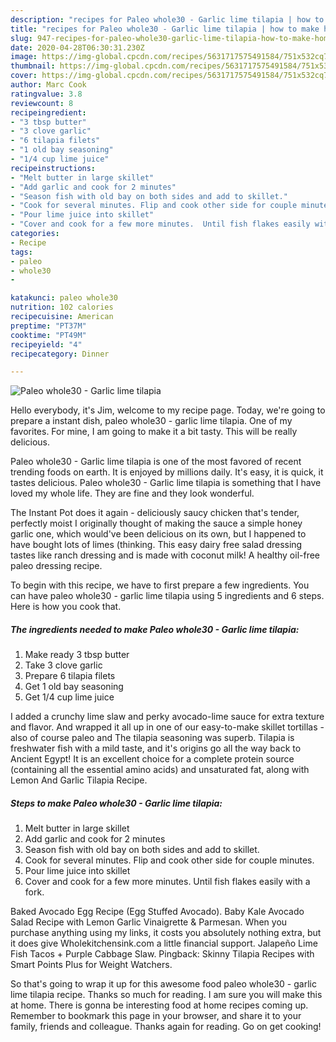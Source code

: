 ```yaml
---
description: "recipes for Paleo whole30 - Garlic lime tilapia | how to make homemade Paleo whole30 - Garlic lime tilapia"
title: "recipes for Paleo whole30 - Garlic lime tilapia | how to make homemade Paleo whole30 - Garlic lime tilapia"
slug: 947-recipes-for-paleo-whole30-garlic-lime-tilapia-how-to-make-homemade-paleo-whole30-garlic-lime-tilapia
date: 2020-04-28T06:30:31.230Z
image: https://img-global.cpcdn.com/recipes/5631717575491584/751x532cq70/paleo-whole30-garlic-lime-tilapia-recipe-main-photo.jpg
thumbnail: https://img-global.cpcdn.com/recipes/5631717575491584/751x532cq70/paleo-whole30-garlic-lime-tilapia-recipe-main-photo.jpg
cover: https://img-global.cpcdn.com/recipes/5631717575491584/751x532cq70/paleo-whole30-garlic-lime-tilapia-recipe-main-photo.jpg
author: Marc Cook
ratingvalue: 3.8
reviewcount: 8
recipeingredient:
- "3 tbsp butter"
- "3 clove garlic"
- "6 tilapia filets"
- "1 old bay seasoning"
- "1/4 cup lime juice"
recipeinstructions:
- "Melt butter in large skillet"
- "Add garlic and cook for 2 minutes"
- "Season fish with old bay on both sides and add to skillet."
- "Cook for several minutes. Flip and cook other side for couple minutes."
- "Pour lime juice into skillet"
- "Cover and cook for a few more minutes.  Until fish flakes easily with a fork."
categories:
- Recipe
tags:
- paleo
- whole30
- 

katakunci: paleo whole30  
nutrition: 102 calories
recipecuisine: American
preptime: "PT37M"
cooktime: "PT49M"
recipeyield: "4"
recipecategory: Dinner

---
```



![Paleo whole30 - Garlic lime tilapia](https://img-global.cpcdn.com/recipes/5631717575491584/751x532cq70/paleo-whole30-garlic-lime-tilapia-recipe-main-photo.jpg)

Hello everybody, it's Jim, welcome to my recipe page. Today, we're going to prepare a instant dish, paleo whole30 - garlic lime tilapia. One of my favorites. For mine, I am going to make it a bit tasty. This will be really delicious.

Paleo whole30 - Garlic lime tilapia is one of the most favored of recent trending foods on earth. It is enjoyed by millions daily. It's easy, it is quick, it tastes delicious. Paleo whole30 - Garlic lime tilapia is something that I have loved my whole life. They are fine and they look wonderful.

The Instant Pot does it again - deliciously saucy chicken that&#39;s tender, perfectly moist I originally thought of making the sauce a simple honey garlic one, which would&#39;ve been delicious on its own, but I happened to have bought lots of limes (thinking. This easy dairy free salad dressing tastes like ranch dressing and is made with coconut milk! A healthy oil-free paleo dressing recipe.


To begin with this recipe, we have to first prepare a few ingredients. You can have paleo whole30 - garlic lime tilapia using 5 ingredients and 6 steps. Here is how you cook that.

<!--inarticleads1-->

##### The ingredients needed to make Paleo whole30 - Garlic lime tilapia:

1. Make ready 3 tbsp butter
1. Take 3 clove garlic
1. Prepare 6 tilapia filets
1. Get 1 old bay seasoning
1. Get 1/4 cup lime juice


I added a crunchy lime slaw and perky avocado-lime sauce for extra texture and flavor. And wrapped it all up in one of our easy-to-make skillet tortillas - also of course paleo and The tilapia seasoning was superb. Tilapia is freshwater fish with a mild taste, and it&#39;s origins go all the way back to Ancient Egypt! It is an excellent choice for a complete protein source (containing all the essential amino acids) and unsaturated fat, along with Lemon And Garlic Tilapia Recipe. 

<!--inarticleads2-->

##### Steps to make Paleo whole30 - Garlic lime tilapia:

1. Melt butter in large skillet
1. Add garlic and cook for 2 minutes
1. Season fish with old bay on both sides and add to skillet.
1. Cook for several minutes. Flip and cook other side for couple minutes.
1. Pour lime juice into skillet
1. Cover and cook for a few more minutes.  Until fish flakes easily with a fork.


Baked Avocado Egg Recipe (Egg Stuffed Avocado). Baby Kale Avocado Salad Recipe with Lemon Garlic Vinaigrette &amp; Parmesan. When you purchase anything using my links, it costs you absolutely nothing extra, but it does give Wholekitchensink.com a little financial support. Jalapeño Lime Fish Tacos + Purple Cabbage Slaw. Pingback: Skinny Tilapia Recipes with Smart Points Plus for Weight Watchers. 

So that's going to wrap it up for this awesome food paleo whole30 - garlic lime tilapia recipe. Thanks so much for reading. I am sure you will make this at home. There is gonna be interesting food at home recipes coming up. Remember to bookmark this page in your browser, and share it to your family, friends and colleague. Thanks again for reading. Go on get cooking!
